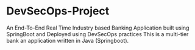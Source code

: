 # DevSecOps-Project
An End-To-End Real Time Industry based Banking Application built using SpringBoot and Deployed using DevSecOps practices
This is a multi-tier bank an application written in Java (Springboot).
